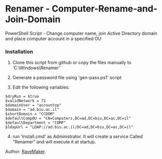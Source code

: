 Renamer - Computer-Rename-and-Join-Domain
=========================================

PowerShell Script - Change computer name, join Active Directory domain and place computer account in a specified OU

### Installation

1. Clone this script from github or copy the files manually to 'C:\Windows\Renamer'

2. Generate a password file using 'gen-pass.ps1' script

3. Edit the following variables:

```
$dryRun = $true
$validNetwork = 71
$domainUser = "accountop"
$domain = "ad.biu.ac.il"
$shortDomain = "CCDOM"
$defaultCompOU = "CN=Computers,DC=ad,DC=biu,DC=ac,DC=il"
$defaultDepartment = "COMP"
$ldapUrl = "LDAP://ad.biu.ac.il/DC=ad,DC=biu,DC=ac,DC=il"
```

4. run 'Install.cmd' as Administrator. It will create a service Called "Renamer" and will execute it at startup.

Author: [RaveMaker][RaveMaker].

[RaveMaker]: http://ravemaker.net
